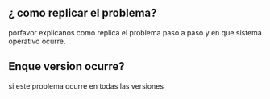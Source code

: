 ## ¿ como replicar el problema?
porfavor explicanos como replica el problema paso a paso y en que sistema operativo ocurre.
## Enque version ocurre?
si este problema ocurre en todas las versiones 
